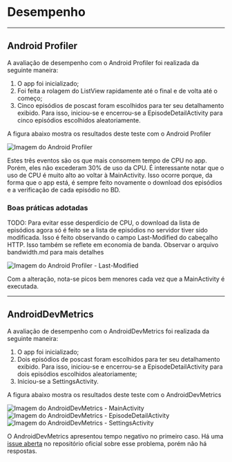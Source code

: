 # Desempenho

----
## Android Profiler
A avaliação de desempenho com o Android Profiler foi realizada da seguinte maneira:

1. O app foi inicializado;
2. Foi feita a rolagem do ListView rapidamente até o final e de volta até o começo;
3. Cinco episódios de poscast foram escolhidos para ter seu detalhamento exibido. Para isso, iniciou-se e encerrou-se a EpisodeDetailActivity para cinco episódios escolhidos aleatoriamente.

A figura abaixo mostra os resultados deste teste com o Android Profiler

![Imagem do Android Profiler](https://github.com/rbs7/Podcast/blob/master/relatorios_assets/AndroidProfilerCPU1.png?raw=true)

Estes três eventos são os que mais consomem tempo de CPU no app. Porém, eles não excederam 30% de uso da CPU. É interessante notar que o uso de CPU é muito alto ao voltar à MainActivity. Isso ocorre porque, da forma que o app está, é sempre feito novamente o download dos episódios e a verificação de cada episódio no BD.

### Boas práticas adotadas

TODO: Para evitar esse desperdício de CPU, o download da lista de episódios agora só é feito se a lista de episódios no servidor tiver sido modificada. Isso é feito observando o campo Last-Modified do cabeçalho HTTP. Isso também se reflete em economia de banda. Observar o arquivo bandwidth.md para mais detalhes

![Imagem do Android Profiler - Last-Modified](https://github.com/rbs7/Podcast/blob/master/relatorios_assets/AndroidProfilerCPU2.png?raw=true)

Com a alteração, nota-se picos bem menores cada vez que a MainActivity é executada.

----
## AndroidDevMetrics
A avaliação de desempenho com o AndroidDevMetrics foi realizada da seguinte maneira:

1. O app foi inicializado;
2. Dois episódios de poscast foram escolhidos para ter seu detalhamento exibido. Para isso, iniciou-se e encerrou-se a EpisodeDetailActivity para dois episódios escolhidos aleatoriamente;
3. Iniciou-se a SettingsActivity.

A figura abaixo mostra os resultados deste teste com o AndroidDevMetrics

![Imagem do AndroidDevMetrics - MainActivity](https://github.com/rbs7/Podcast/blob/master/relatorios_assets/AndroidDevMetrics1.png?raw=true)
![Imagem do AndroidDevMetrics - EpisodeDetailActivity](https://github.com/rbs7/Podcast/blob/master/relatorios_assets/AndroidDevMetrics2.png?raw=true)
![Imagem do AndroidDevMetrics - SettingsActivity](https://github.com/rbs7/Podcast/blob/master/relatorios_assets/AndroidDevMetrics3.png?raw=true)

O AndroidDevMetrics apresentou tempo negativo no primeiro caso. Há uma [issue aberta](https://github.com/frogermcs/AndroidDevMetrics/issues/36) no repositório oficial sobre esse problema, porém não há respostas.
